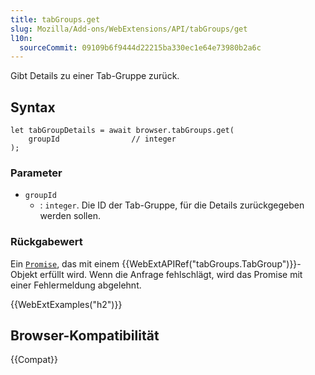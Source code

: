 ```yaml
---
title: tabGroups.get
slug: Mozilla/Add-ons/WebExtensions/API/tabGroups/get
l10n:
  sourceCommit: 09109b6f9444d22215ba330ec1e64e73980b2a6c
---
```


Gibt Details zu einer Tab-Gruppe zurück.

## Syntax

```js-nolint
let tabGroupDetails = await browser.tabGroups.get(
    groupId                // integer
);
```

### Parameter

- `groupId`
  - : `integer`. Die ID der Tab-Gruppe, für die Details zurückgegeben werden sollen.

### Rückgabewert

Ein [`Promise`](/de/docs/Web/JavaScript/Reference/Global_Objects/Promise), das mit einem {{WebExtAPIRef("tabGroups.TabGroup")}}-Objekt erfüllt wird. Wenn die Anfrage fehlschlägt, wird das Promise mit einer Fehlermeldung abgelehnt.

{{WebExtExamples("h2")}}

## Browser-Kompatibilität

{{Compat}}
